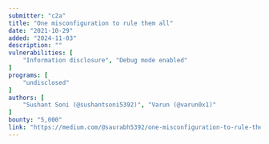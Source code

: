 ```yaml
---
submitter: "c2a"
title: "One misconfiguration to rule them all"
date: "2021-10-29"
added: "2024-11-03"
description: ""
vulnerabilities: [
    "Information disclosure", "Debug mode enabled"
]
programs: [
    "undisclosed"
]
authors: [
    "Sushant Soni (@sushantsoni5392)", "Varun (@varun0x1)"
]
bounty: "5,000"
link: "https://medium.com/@saurabh5392/one-misconfiguration-to-rule-them-all-b45f50fd3df4"
---
```




